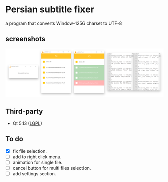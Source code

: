 # Persian subtitle fixer
a program that converts Window-1256 charset to UTF-8

## screenshots
<img src="/screenshots/screenshot 1.svg"/>

## Third-party
* Qt 5.13 ([LGPL](http://doc.qt.io/qt-5/lgpl.html))

## To do
- [x] fix file selection.
- [ ] add to right click menu.
- [ ] animation for single file.
- [ ] cancel button for multi files selection.
- [ ] add settings section.
